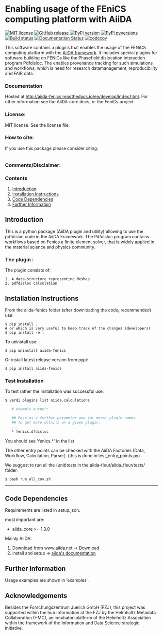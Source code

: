 # Enabling usage of the FEniCS computing platform with AiiDA

[![MIT license](https://img.shields.io/badge/license-MIT-blue.svg)](LICENSE)
[![GitHub release](https://img.shields.io/github/release/Materials-Data-Science-and-Informatics/aiida-fenics.svg)](https://github.com/Materials-Data-Science-and-Informatics/aiida-fenics/releases)
[![PyPI version](https://badge.fury.io/py/aiida-fenics.svg)](https://badge.fury.io/py/aiida-fenics)
[![PyPI pyversions](https://img.shields.io/pypi/pyversions/aiida-fenics.svg)](https://pypi.python.org/pypi/aiida-fenics)
[![Build status](https://github.com/Materials-Data-Science-and-Informatics/aiida-fenics/workflows/aiida-fenics-ci/badge.svg)](https://github.com/Materials-Data-Science-and-Informatics/aiida-fenics/actions)
[![Documentation Status](https://readthedocs.org/projects/aiida-fenics/badge/?version=develop)](https://aiida-fenics.readthedocs.io/en/develop/?badge=develop)
[![codecov](https://codecov.io/gh/Materials-Data-Science-and-Informatics/aiida-fenics/branch/develop/graph/badge.svg)](https://codecov.io/gh/Materials-Data-Science-and-Informatics/aiida-fenics)


This software contains a plugins that enables the usage of the FENiCS computing platform with the [AiiDA framework](http://www.aiida.net). It includes special plugins for software building on FENiCs like the Phasefield dislocation interaction program Pdfdisloc. The enables provenance tracking for such simulations and workflows, which is need for research datamanagement, reproducibility and FAIR data.

### Documentation

Hosted at http://aiida-fenics.readthedocs.io/en/develop/index.html.
For other information see the AiiDA-core docs, or the FeniCs project.

### License:

MIT license.
See the license file.

### How to cite:
If you use this package please consider citing:
```
```


### Comments/Disclaimer:


### Contents

1. [Introduction](#Introduction)
2. [Installation Instructions](#Installation)
3. [Code Dependencies](#Dependencies)
4. [Further Information](#FurtherInfo)

## Introduction <a name="Introduction"></a>

This is a python package (AiiDA plugin and utility)
allowing to use the pdfdisloc code in the AiiDA Framework.
The Pdfdisloc program contains workflows based on Fenics a finite element solver,
that is widely applied in the material science and physics community.

### The plugin :

The plugin consists of:

    1. A data-structure representing Meshes.
    2. pdfdisloc calculation


## Installation Instructions <a name="Installation"></a>

From the aiida-fenics folder (after downloading the code, recommended) use:

    $ pip install .
    # or which is very useful to keep track of the changes (developers)
    $ pip install -e .

To uninstall use:

    $ pip uninstall aiida-fenics

Or install latest release version from pypi:

    $ pip install aiida-fenics

### Test Installation
To test rather the installation was successful use:
```bash
$ verdi plugins list aiida.calculations
```
```bash
   # example output:

   ## Pass as a further parameter one (or more) plugin names
   ## to get more details on a given plugin.
   ...
   * fenics.dfdisloc
```
You should see 'fenics.*' in the list

The other entry points can be checked with the AiiDA Factories (Data, Workflow, Calculation, Parser).
(this is done in test_entry_points.py)

We suggest to run all the (unit)tests in the aiida-fleur/aiida_fleur/tests/ folder.

    $ bash run_all_cov.sh

___

## Code Dependencies <a name="Dependencies"></a>

Requirements are listed in setup.json.

most important are:

* aiida_core >= 1.3.0

Mainly AiiDA:

1. Download from [www.aiida.net -> Download](www.aiida.net)
2. install and setup -> [aiida's documentation](http://aiida-core.readthedocs.org/en/stable)


## Further Information <a name="FurtherInfo"></a>

Usage examples are shown in 'examples'.


## Acknowledgements

Besides the Forschungszentrum Juelich GmbH (FZJ), this project was supported within the hub Information at the FZJ by the Helmholtz Metadata Collaboration (HMC), an incubator-platform of the Helmholtz Association within the framework of the Information and Data Science strategic initiative.
